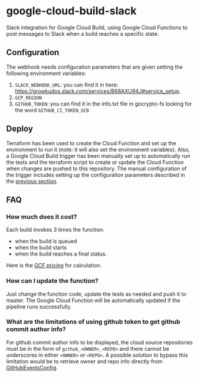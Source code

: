 # google-cloud-build-slack

Slack integration for Google Cloud Build, using Google Cloud Functions to post messages to Slack when a build reaches a specific state.

## Configuration

The webhook needs configuration parameters that are given setting the following environment variables: 

1. `SLACK_WEBHOOK_URL`: you can find it in here: https://growkudos.slack.com/services/B68AXU94J#service_setup.
2. `GCP_REGION`
3. `GITHUB_TOKEN`: you can find it in the info.txt file in gocrypto-fs looking for the word `GITHUB_CI_TOKEN_GCB`

## Deploy

Terraform has been used to create the Cloud Function and set up the environment to run it (note: it will also set the environment variables). Also, a Google Cloud Build trigger has been manually set up to automatically run the tests and the terraform script to create or update the Cloud Function when changes are pushed to this repository. The manual configuration of the trigger includes setting up the configuration parameters described in the [previous section](#configuration).  

## FAQ

### How much does it cost?
Each build invokes 3 times the function:
- when the build is queued
- when the build starts
- when the build reaches a final status.

Here is the [GCF pricing](https://cloud.google.com/functions/pricing) for calculation.

### How can I update the function?
Just change the function code, update the tests as needed and push it to master. The Google Cloud Function will be automatically updated if the pipeline runs successfully.

<a name="limitations"/></a>

### What are the limitations of using github token to get github commit author info?

For github commit author info to be displayed, the cloud source repositories must be in the form of `github_<OWNER>_<REPO>` and there cannot be underscores in either `<OWNER>` or `<REPO>`. A possible solution to bypass this limitation would be to retrieve owner and repo info directly from [GitHubEventsConfig](https://cloud.google.com/cloud-build/docs/api/reference/rest/v1/projects.triggers#githubeventsconfig).
